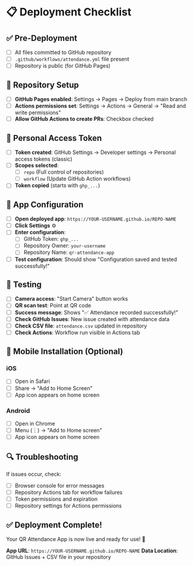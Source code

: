 # 📋 Deployment Checklist

## ✅ **Pre-Deployment**

- [ ] All files committed to GitHub repository
- [ ] `.github/workflows/attendance.yml` file present
- [ ] Repository is public (for GitHub Pages)

## 🔧 **Repository Setup**

- [ ] **GitHub Pages enabled**: Settings → Pages → Deploy from main branch
- [ ] **Actions permissions set**: Settings → Actions → General → "Read and write permissions"
- [ ] **Allow GitHub Actions to create PRs**: Checkbox checked

## 🔑 **Personal Access Token**

- [ ] **Token created**: GitHub Settings → Developer settings → Personal access tokens (classic)
- [ ] **Scopes selected**:
  - [ ] `repo` (Full control of repositories)
  - [ ] `workflow` (Update GitHub Action workflows)
- [ ] **Token copied** (starts with `ghp_...`)

## 📱 **App Configuration**

- [ ] **Open deployed app**: `https://YOUR-USERNAME.github.io/REPO-NAME`
- [ ] **Click Settings** ⚙️
- [ ] **Enter configuration**:
  - [ ] GitHub Token: `ghp_...`
  - [ ] Repository Owner: `your-username`
  - [ ] Repository Name: `qr-attendance-app`
- [ ] **Test configuration**: Should show "Configuration saved and tested successfully!"

## 🧪 **Testing**

- [ ] **Camera access**: "Start Camera" button works
- [ ] **QR scan test**: Point at QR code
- [ ] **Success message**: Shows "✅ Attendance recorded successfully!"
- [ ] **Check GitHub Issues**: New issue created with attendance data
- [ ] **Check CSV file**: `attendance.csv` updated in repository
- [ ] **Check Actions**: Workflow run visible in Actions tab

## 📱 **Mobile Installation (Optional)**

### iOS
- [ ] Open in Safari
- [ ] Share → "Add to Home Screen"
- [ ] App icon appears on home screen

### Android  
- [ ] Open in Chrome
- [ ] Menu (⋮) → "Add to Home screen"
- [ ] App icon appears on home screen

## 🔍 **Troubleshooting**

If issues occur, check:
- [ ] Browser console for error messages
- [ ] Repository Actions tab for workflow failures
- [ ] Token permissions and expiration
- [ ] Repository settings for Actions permissions

## ✅ **Deployment Complete!**

Your QR Attendance App is now live and ready for use! 🎉

**App URL**: `https://YOUR-USERNAME.github.io/REPO-NAME`
**Data Location**: GitHub Issues + CSV file in your repository
